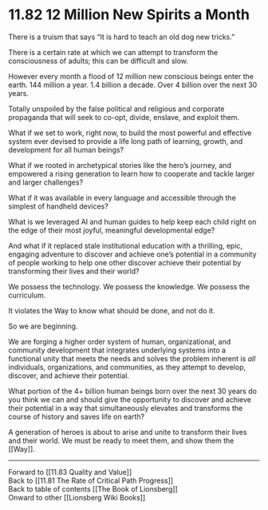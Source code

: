 # 11.82 12 Million New Spirits a Month

There is a truism that says “It is hard to teach an old dog new tricks.”

There is a certain rate at which we can attempt to transform the consciousness of adults; this can be difficult and slow.

However every month a flood of 12 million new conscious beings enter the earth. 144 million a year. 1.4 billion a decade. Over 4 billion over the next 30 years. 

Totally unspoiled by the false political and religious and corporate propaganda that will seek to co-opt, divide, enslave, and exploit them.

What if we set to work, right now, to build the most powerful and effective system ever devised to provide a life long path of learning, growth, and development for all human beings?

What if we rooted in archetypical stories like the hero’s journey, and empowered a rising generation to learn how to cooperate and tackle larger and larger challenges?

What if it was available in every language and accessible through the simplest of handheld devices?

What is we leveraged AI and human guides to help keep each child right on the edge of their most joyful, meaningful developmental edge? 

And what if it replaced stale institutional education with a thrilling, epic, engaging adventure to discover and achieve one’s potential in a community of people working to help one other discover achieve their potential by transforming their lives and their world?

We possess the technology. We possess the knowledge. We possess the curriculum.

It violates the Way to know what should be done, and not do it.

So we are beginning.

We are forging a higher order system of human, organizational, and community development that integrates underlying systems into a functional unity that meets the needs and solves the problem inherent is _all_ individuals, organizations, and communities, as they attempt to develop, discover, and achieve their potential.

What portion of the 4+ billion human beings born over the next 30 years do you think we can and should give the opportunity to discover and achieve their potential in a way that simultaneously elevates and transforms the course of history and saves life on earth?

A generation of heroes is about to arise and unite to transform their lives and their world. We must be ready to meet them, and show them the [[Way]]. 

___

Forward to [[11.83 Quality and Value]]  
Back to [[11.81 The Rate of Critical Path Progress]]  
Back to table of contents [[The Book of Lionsberg]]  
Onward to other [[Lionsberg Wiki Books]]  
